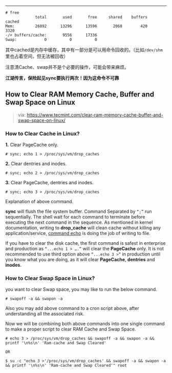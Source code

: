 

---



```
# free
             total       used       free     shared    buffers     cached
Mem:         26892      13296      13596       2068        420       3320
-/+ buffers/cache:       9556      17336
Swap:            0          0          0
```

其中cached是内存中缓存，其中有一部分是可以用命令回收的。（比如`/dev/shm`里也占着空间，但无法被回收）

注意清Cache、swap并不是个必要的操作，可能会带来麻烦。

**江湖传言，保险起见sync要执行两次！因为这命令不可靠**

## How to Clear RAM Memory Cache, Buffer and Swap Space on Linux

> via: <https://www.tecmint.com/clear-ram-memory-cache-buffer-and-swap-space-on-linux/>

### How to Clear Cache in Linux?

**1.** Clear PageCache only.

```
# sync; echo 1 > /proc/sys/vm/drop_caches
```

**2.** Clear dentries and inodes.

```
# sync; echo 2 > /proc/sys/vm/drop_caches
```

**3.** Clear PageCache, dentries and inodes.

```
# sync; echo 3 > /proc/sys/vm/drop_caches 
```

Explanation of above command.

**sync** will flush the file system buffer. Command Separated by `“;”` run sequentially. The shell wait for each command to terminate before executing the next command in the sequence. As mentioned in kernel documentation, writing to **drop_cache** will clean cache without killing any application/service, [command echo](https://www.tecmint.com/echo-command-in-linux/) is doing the job of writing to file.

If you have to clear the disk cache, the first command is safest in enterprise and production as `“...echo 1 > ….”` will clear the **PageCache** only. It is not recommended to use third option above `“...echo 3 >”` in production until you know what you are doing, as it will clear **PageCache**, **dentries** and **inodes**.

### How to Clear Swap Space in Linux?

you want to clear Swap space, you may like to run the below command.

```
# swapoff -a && swapon -a
```

Also you may add above command to a cron script above, after understanding all the associated risk.

Now we will be combining both above commands into one single command to make a proper script to clear RAM Cache and Swap Space.

```
# echo 3 > /proc/sys/vm/drop_caches && swapoff -a && swapon -a && printf '\n%s\n' 'Ram-cache and Swap Cleared'

OR

$ su -c "echo 3 >'/proc/sys/vm/drop_caches' && swapoff -a && swapon -a && printf '\n%s\n' 'Ram-cache and Swap Cleared'" root
```